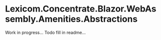 ﻿# Lexicom.Concentrate.Blazor.WebAssembly.Amenities.Abstractions

Work in progress...
Todo fill in readme...